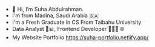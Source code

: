 - 👋 Hi, I’m Suha Abdulrahman. 
- I'm from Madina, Saudi Arabia 🇸🇦
- I'm a Fresh Graduate in CS From Taibahu University
- Data Analyst 🧐📊, Frontend Developer 👩🏽‍💻 🌐
- My Website Portfolio https://suha-portfolio.netlify.app/


<!---
SohaDevelopr/SohaDevelopr is a ✨ special ✨ repository because its `README.md` (this file) appears on your GitHub profile.
You can click the Preview link to take a look at your changes.
--->
